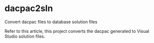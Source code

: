 # dacpac2sln
Convert dacpac files to database solution files

Refer to this article, this project converts the dacpac generated to Visual Studio solution files.
